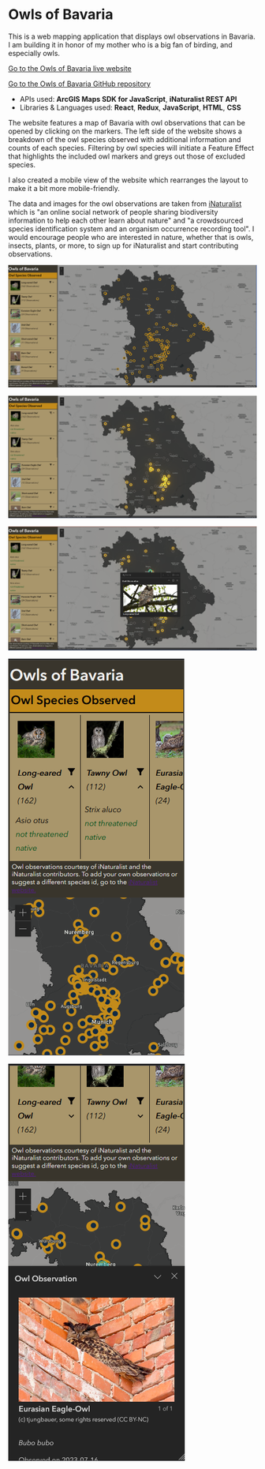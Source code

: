 # Owls of Bavaria

This is a web mapping application that displays owl observations in Bavaria. I am building it in honor of my mother who is a big fan of birding, and especially owls.

[Go to the Owls of Bavaria live website](https://owls-of-bavaria.pages.dev)

[Go to the Owls of Bavaria GitHub repository](https://github.com/lujoh/owls_of_bavaria)

* APIs used: **ArcGIS Maps SDK for JavaScript**, **iNaturalist REST API**
* Libraries & Languages used: **React**, **Redux**, **JavaScript**, **HTML**, **CSS**

The website features a map of Bavaria with owl observations that can be opened by clicking on the markers. The left side of the website shows a breakdown of the owl species observed with additional information and counts of each species. Filtering by owl species will initiate a Feature Effect that highlights the included owl markers and greys out those of excluded species.

I also created a mobile view of the website which rearranges the layout to make it a bit more mobile-friendly.

The data and images for the owl observations are taken from [iNaturalist](https://www.inaturalist.org/) which is "an online social network of people sharing biodiversity information to help each other learn about nature" and "a crowdsourced species identification system and an organism occurrence recording tool". I would encourage people who are interested in nature, whether that is owls, insects, plants, or more, to sign up for iNaturalist and start contributing observations.

![Owls of Bavaria - full website in neutral state](maps/OwlsBavariaFullSite.png)

![Owls of Bavaria - full website with active filter](maps/OwlsBavariaFiltered.png)

![Owls of Bavaria - full website with open observation](maps/OwlsBavariaObservation.png)

![Owls of Bavaria - mobile site in neutral state](maps/OwlsBavariaMobile.png) 

![Owls of Bavaria - mobile site with open observation](maps/OwlsBavariaMobileObservation.png)


